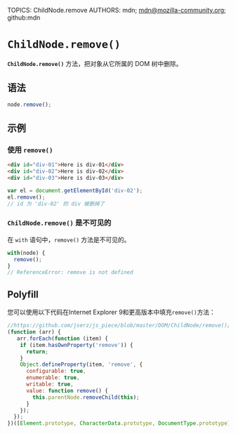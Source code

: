 TOPICS: ChildNode.remove
AUTHORS: mdn; mdn@mozilla-community.org; github:mdn

# `ChildNode.remove()`

**`ChildNode.remove()`** 方法，把对象从它所属的 DOM 树中删除。

## 语法

```javascript
node.remove();
```

## 示例

### 使用 `remove()`

```html
<div id="div-01">Here is div-01</div>
<div id="div-02">Here is div-02</div>
<div id="div-03">Here is div-03</div>
```

```javascript
var el = document.getElementById('div-02');
el.remove();
// id 为 'div-02' 的 div 被删掉了
```

### `ChildNode.remove()` 是不可见的

在 `with` 语句中，`remove()` 方法是不可见的。

```javascript
with(node) {
  remove();
}
// ReferenceError: remove is not defined
```

## Polyfill

您可以使用以下代码在Internet Explorer 9和更高版本中填充`remove()`方法：

```javascript
//https://github.com/jserz/js_piece/blob/master/DOM/ChildNode/remove()/remove().md
(function (arr) {
   arr.forEach(function (item) {
    if (item.hasOwnProperty('remove')) {
      return;
    }
    Object.defineProperty(item, 'remove', {
      configurable: true,
      enumerable: true,
      writable: true,
      value: function remove() {
        this.parentNode.removeChild(this);
      }
    });
  });
})([Element.prototype, CharacterData.prototype, DocumentType.prototype]);
```
